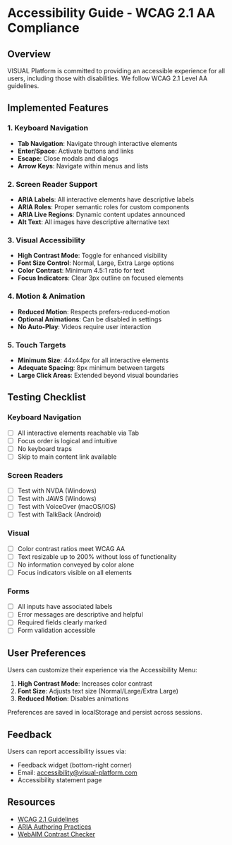 # Accessibility Guide - WCAG 2.1 AA Compliance

## Overview

VISUAL Platform is committed to providing an accessible experience for all users, including those with disabilities. We follow WCAG 2.1 Level AA guidelines.

## Implemented Features

### 1. Keyboard Navigation
- **Tab Navigation**: Navigate through interactive elements
- **Enter/Space**: Activate buttons and links
- **Escape**: Close modals and dialogs
- **Arrow Keys**: Navigate within menus and lists

### 2. Screen Reader Support
- **ARIA Labels**: All interactive elements have descriptive labels
- **ARIA Roles**: Proper semantic roles for custom components
- **ARIA Live Regions**: Dynamic content updates announced
- **Alt Text**: All images have descriptive alternative text

### 3. Visual Accessibility
- **High Contrast Mode**: Toggle for enhanced visibility
- **Font Size Control**: Normal, Large, Extra Large options
- **Color Contrast**: Minimum 4.5:1 ratio for text
- **Focus Indicators**: Clear 3px outline on focused elements

### 4. Motion & Animation
- **Reduced Motion**: Respects prefers-reduced-motion
- **Optional Animations**: Can be disabled in settings
- **No Auto-Play**: Videos require user interaction

### 5. Touch Targets
- **Minimum Size**: 44x44px for all interactive elements
- **Adequate Spacing**: 8px minimum between targets
- **Large Click Areas**: Extended beyond visual boundaries

## Testing Checklist

### Keyboard Navigation
- [ ] All interactive elements reachable via Tab
- [ ] Focus order is logical and intuitive
- [ ] No keyboard traps
- [ ] Skip to main content link available

### Screen Readers
- [ ] Test with NVDA (Windows)
- [ ] Test with JAWS (Windows)
- [ ] Test with VoiceOver (macOS/iOS)
- [ ] Test with TalkBack (Android)

### Visual
- [ ] Color contrast ratios meet WCAG AA
- [ ] Text resizable up to 200% without loss of functionality
- [ ] No information conveyed by color alone
- [ ] Focus indicators visible on all elements

### Forms
- [ ] All inputs have associated labels
- [ ] Error messages are descriptive and helpful
- [ ] Required fields clearly marked
- [ ] Form validation accessible

## User Preferences

Users can customize their experience via the Accessibility Menu:

1. **High Contrast Mode**: Increases color contrast
2. **Font Size**: Adjusts text size (Normal/Large/Extra Large)
3. **Reduced Motion**: Disables animations

Preferences are saved in localStorage and persist across sessions.

## Feedback

Users can report accessibility issues via:
- Feedback widget (bottom-right corner)
- Email: accessibility@visual-platform.com
- Accessibility statement page

## Resources

- [WCAG 2.1 Guidelines](https://www.w3.org/WAI/WCAG21/quickref/)
- [ARIA Authoring Practices](https://www.w3.org/WAI/ARIA/apg/)
- [WebAIM Contrast Checker](https://webaim.org/resources/contrastchecker/)
